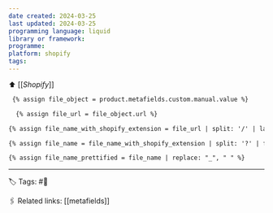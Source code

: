 ```yaml
---
date created: 2024-03-25
last updated: 2024-03-25
programming language: liquid
library or framework: 
programme: 
platform: shopify
tags:
---
```

⬆ [[_Shopify_]]
```HTML
 {% assign file_object = product.metafields.custom.manual.value %} 

  {% assign file_url = file_object.url %}

{% assign file_name_with_shopify_extension = file_url | split: '/' | last %}

{% assign file_name = file_name_with_shopify_extension | split: '?' | first %}

{% assign file_name_prettified = file_name | replace: "_", " " %}
```
---
🏷 Tags: #🌱

🖇 Related links:
[[metafields]]